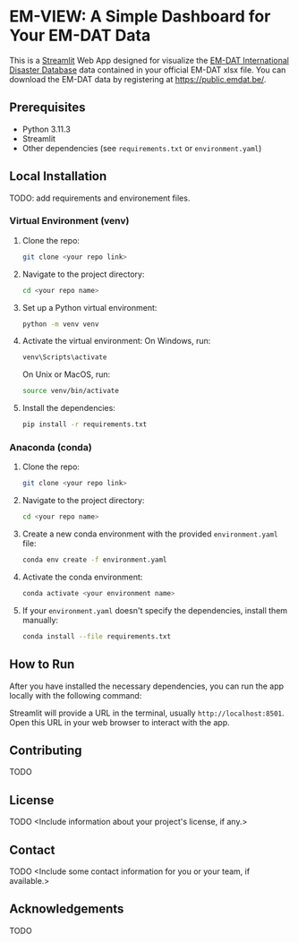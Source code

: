 # EM-VIEW: A Simple Dashboard for Your EM-DAT Data

This is a [Streamlit](https://streamlit.io/) Web App designed for visualize the [EM-DAT International 
Disaster Database](https://www.emdat.be/) data contained in your official EM-DAT xlsx file. 
You can download the EM-DAT data by registering at https://public.emdat.be/.


## Prerequisites

- Python 3.11.3
- Streamlit
- Other dependencies (see `requirements.txt` or `environment.yaml`)

## Local Installation

TODO: add requirements and environement files. 

### Virtual Environment (venv)

1. Clone the repo:
   ```bash
   git clone <your repo link>
   ```

2. Navigate to the project directory:
   ```bash
   cd <your repo name>
   ```

3. Set up a Python virtual environment:
   ```bash
   python -m venv venv
   ```

4. Activate the virtual environment:
   On Windows, run:
   ```bash
   venv\Scripts\activate
   ```
   On Unix or MacOS, run:
   ```bash
   source venv/bin/activate
   ```

5. Install the dependencies:
   ```bash
   pip install -r requirements.txt
   ```

### Anaconda (conda)

1. Clone the repo:
   ```bash
   git clone <your repo link>
   ```

2. Navigate to the project directory:
   ```bash
   cd <your repo name>
   ```

3. Create a new conda environment with the provided `environment.yaml` file:
   ```bash
   conda env create -f environment.yaml
   ```

4. Activate the conda environment:
   ```bash
   conda activate <your environment name>
   ```

5. If your `environment.yaml` doesn't specify the dependencies, install them manually:
   ```bash
   conda install --file requirements.txt
   ```

## How to Run

After you have installed the necessary dependencies, you can run the app locally with the following command:

Streamlit will provide a URL in the terminal, usually `http://localhost:8501`. Open this URL in your web browser to interact with the app.

## Contributing

TODO <Include information about how others can contribute to your project.>

## License

TODO <Include information about your project's license, if any.>

## Contact

TODO <Include some contact information for you or your team, if available.>

## Acknowledgements

TODO <Include credit for any external resources that helped you achieve your project.>
